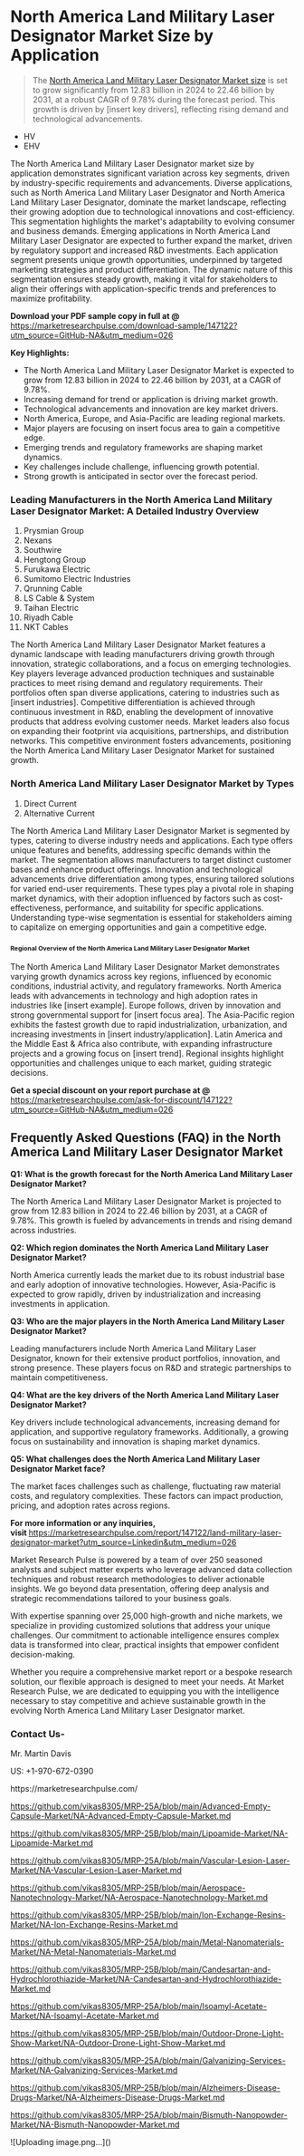 <h1>North America Land Military Laser Designator Market&nbsp;Size by Application</h1><blockquote><p>The <a href="https://marketresearchpulse.com/download-sample/147122?utm_source=GitHub-NA&amp;utm_medium=026">North America Land Military Laser Designator Market size</a> is set to grow significantly from 12.83 billion in 2024 to 22.46 billion by 2031, at a robust CAGR of 9.78% during the forecast period. This growth is driven by [insert key drivers], reflecting rising demand and technological advancements.</p></blockquote><ul><li>HV<li> EHV</li></ul><p>The North America Land Military Laser Designator market size by application demonstrates significant variation across key segments, driven by industry-specific requirements and advancements. Diverse applications, such as North America Land Military Laser Designator and North America Land Military Laser Designator, dominate the market landscape, reflecting their growing adoption due to technological innovations and cost-efficiency. This segmentation highlights the market's adaptability to evolving consumer and business demands. Emerging applications in North America Land Military Laser Designator are expected to further expand the market, driven by regulatory support and increased R&D investments. Each application segment presents unique growth opportunities, underpinned by targeted marketing strategies and product differentiation. The dynamic nature of this segmentation ensures steady growth, making it vital for stakeholders to align their offerings with application-specific trends and preferences to maximize profitability.</p><p><strong>Download your PDF sample copy in full at @ </strong><a href="https://marketresearchpulse.com/download-sample/147122?utm_source=GitHub-NA&amp;utm_medium=026">https://marketresearchpulse.com/download-sample/147122?utm_source=GitHub-NA&amp;utm_medium=026</a></p><p><strong>Key Highlights: </strong></p><ul><li>The North America Land Military Laser Designator Market is expected to grow from 12.83 billion in 2024 to 22.46 billion by 2031, at a CAGR of 9.78%.</li><li>Increasing demand for trend or application is driving market growth.</li><li>Technological advancements and innovation are key market drivers.</li><li>North America, Europe, and Asia-Pacific are leading regional markets.</li><li>Major players are focusing on insert focus area to gain a competitive edge.</li><li>Emerging trends and regulatory frameworks are shaping market dynamics.</li><li>Key challenges include challenge, influencing growth potential.</li><li>Strong growth is anticipated in sector over the forecast period.</li></ul><h3>Leading Manufacturers in the North America Land Military Laser Designator Market: A Detailed Industry Overview</h3><ol><li>Prysmian Group</li><li>Nexans</li><li>Southwire</li><li>Hengtong Group</li><li>Furukawa Electric</li><li>Sumitomo Electric Industries</li><li>Qrunning Cable</li><li>LS Cable & System</li><li>Taihan Electric</li><li>Riyadh Cable</li><li>NKT Cables</li></ol><div class="flex max-w-full flex-col flex-grow"><div class="min-h-8 text-message flex w-full flex-col items-end gap-2 whitespace-normal break-words [.text-message+&amp;]:mt-5" dir="auto" data-message-author-role="assistant" data-message-id="fd8432e4-4910-450d-b182-61b7bfb0a01f" data-message-model-slug="gpt-4o"><div class="flex w-full flex-col gap-1 empty:hidden first:pt-[3px]"><div class="markdown prose w-full break-words dark:prose-invert light"><p>The North America Land Military Laser Designator Market features a dynamic landscape with leading manufacturers driving growth through innovation, strategic collaborations, and a focus on emerging technologies. Key players leverage advanced production techniques and sustainable practices to meet rising demand and regulatory requirements. Their portfolios often span diverse applications, catering to industries such as [insert industries]. Competitive differentiation is achieved through continuous investment in R&amp;D, enabling the development of innovative products that address evolving customer needs. Market leaders also focus on expanding their footprint via acquisitions, partnerships, and distribution networks. This competitive environment fosters advancements, positioning the North America Land Military Laser Designator Market for sustained growth.</p></div></div></div></div><h3>North America Land Military Laser Designator Market by Types</h3><ol><li>Direct Current<li> Alternative Current</li></ol><div class="flex max-w-full flex-col flex-grow"><div class="min-h-8 text-message flex w-full flex-col items-end gap-2 whitespace-normal break-words [.text-message+&amp;]:mt-5" dir="auto" data-message-author-role="assistant" data-message-id="084470be-0bb7-4664-bddf-5156b4f41249" data-message-model-slug="gpt-4o-mini"><div class="flex w-full flex-col gap-1 empty:hidden first:pt-[3px]"><div class="markdown prose w-full break-words dark:prose-invert light"><p>The North America Land Military Laser Designator Market is segmented by types, catering to diverse industry needs and applications. Each type offers unique features and benefits, addressing specific demands within the market. The segmentation allows manufacturers to target distinct customer bases and enhance product offerings. Innovation and technological advancements drive differentiation among types, ensuring tailored solutions for varied end-user requirements. These types play a pivotal role in shaping market dynamics, with their adoption influenced by factors such as cost-effectiveness, performance, and suitability for specific applications. Understanding type-wise segmentation is essential for stakeholders aiming to capitalize on emerging opportunities and gain a competitive edge.</p></div></div></div></div><h3><span style="font-size: 11px;">Regional Overview of the North America Land Military Laser Designator Market</span></h3><div class="flex max-w-full flex-col flex-grow"><div class="min-h-8 text-message flex w-full flex-col items-end gap-2 whitespace-normal break-words [.text-message+&amp;]:mt-5" dir="auto" data-message-author-role="assistant" data-message-id="e9038762-ce64-4e30-91c9-9bd413514231" data-message-model-slug="gpt-4o-mini"><div class="flex w-full flex-col gap-1 empty:hidden first:pt-[3px]"><div class="markdown prose w-full break-words dark:prose-invert light"><p>The North America Land Military Laser Designator Market demonstrates varying growth dynamics across key regions, influenced by economic conditions, industrial activity, and regulatory frameworks. North America leads with advancements in technology and high adoption rates in industries like [insert example]. Europe follows, driven by innovation and strong governmental support for [insert focus area]. The Asia-Pacific region exhibits the fastest growth due to rapid industrialization, urbanization, and increasing investments in [insert industry/application]. Latin America and the Middle East &amp; Africa also contribute, with expanding infrastructure projects and a growing focus on [insert trend]. Regional insights highlight opportunities and challenges unique to each market, guiding strategic decisions.</p></div></div></div></div><p><strong>Get a special discount on your report purchase at @ </strong><a href="https://marketresearchpulse.com/ask-for-discount/147122?utm_source=GitHub-NA&amp;utm_medium=026">https://marketresearchpulse.com/ask-for-discount/147122?utm_source=GitHub-NA&amp;utm_medium=026</a></p><h2>Frequently Asked Questions (FAQ) in the North America Land Military Laser Designator Market</h2><p><strong>Q1: What is the growth forecast for the North America Land Military Laser Designator Market?</strong></p><p>The North America Land Military Laser Designator Market is projected to grow from 12.83 billion in 2024 to 22.46 billion by 2031, at a CAGR of 9.78%. This growth is fueled by advancements in trends and rising demand across industries.</p><p><strong>Q2: Which region dominates the North America Land Military Laser Designator Market?</strong></p><p>North America currently leads the market due to its robust industrial base and early adoption of innovative technologies. However, Asia-Pacific is expected to grow rapidly, driven by industrialization and increasing investments in application.</p><p><strong>Q3: Who are the major players in the North America Land Military Laser Designator Market?</strong></p><p>Leading manufacturers include North America Land Military Laser Designator, known for their extensive product portfolios, innovation, and strong presence. These players focus on R&amp;D and strategic partnerships to maintain competitiveness.</p><p><strong>Q4: What are the key drivers of the North America Land Military Laser Designator Market?</strong></p><p>Key drivers include technological advancements, increasing demand for application, and supportive regulatory frameworks. Additionally, a growing focus on sustainability and innovation is shaping market dynamics.</p><p><strong>Q5: What challenges does the North America Land Military Laser Designator Market face?</strong></p><p>The market faces challenges such as challenge, fluctuating raw material costs, and regulatory complexities. These factors can impact production, pricing, and adoption rates across regions.</p><p><strong>For more information or any inquiries, visit&nbsp;</strong><a href="https://marketresearchpulse.com/report/147122/land-military-laser-designator-market?utm_source=Linkedin&utm_medium=026">https://marketresearchpulse.com/report/147122/land-military-laser-designator-market?utm_source=Linkedin&utm_medium=026</a></p><p>Market Research Pulse is powered by a team of over 250 seasoned analysts and subject matter experts who leverage advanced data collection techniques and robust research methodologies to deliver actionable insights. We go beyond data presentation, offering deep analysis and strategic recommendations tailored to your business goals.</p><p>With expertise spanning over 25,000 high-growth and niche markets, we specialize in providing customized solutions that address your unique challenges. Our commitment to actionable intelligence ensures complex data is transformed into clear, practical insights that empower confident decision-making.</p><p>Whether you require a comprehensive market report or a bespoke research solution, our flexible approach is designed to meet your needs. At Market Research Pulse, we are dedicated to equipping you with the intelligence necessary to stay competitive and achieve sustainable growth in the evolving North America Land Military Laser Designator market.</p><h3><strong>Contact Us-</strong></h3><p>Mr. Martin Davis</p><p>US: +1-970-672-0390</p><p>https://marketresearchpulse.com/</p><p><a href="https://github.com/vikas8305/MRP-25A/blob/main/Advanced-Empty-Capsule-Market/NA-Advanced-Empty-Capsule-Market.md">https://github.com/vikas8305/MRP-25A/blob/main/Advanced-Empty-Capsule-Market/NA-Advanced-Empty-Capsule-Market.md</a></p><p><a href="https://github.com/vikas8305/MRP-25B/blob/main/Lipoamide-Market/NA-Lipoamide-Market.md">https://github.com/vikas8305/MRP-25B/blob/main/Lipoamide-Market/NA-Lipoamide-Market.md</a></p><p><a href="https://github.com/vikas8305/MRP-25A/blob/main/Vascular-Lesion-Laser-Market/NA-Vascular-Lesion-Laser-Market.md">https://github.com/vikas8305/MRP-25A/blob/main/Vascular-Lesion-Laser-Market/NA-Vascular-Lesion-Laser-Market.md</a></p><p><a href="https://github.com/vikas8305/MRP-25B/blob/main/Aerospace-Nanotechnology-Market/NA-Aerospace-Nanotechnology-Market.md">https://github.com/vikas8305/MRP-25B/blob/main/Aerospace-Nanotechnology-Market/NA-Aerospace-Nanotechnology-Market.md</a></p><p><a href="https://github.com/vikas8305/MRP-25B/blob/main/Ion-Exchange-Resins-Market/NA-Ion-Exchange-Resins-Market.md">https://github.com/vikas8305/MRP-25B/blob/main/Ion-Exchange-Resins-Market/NA-Ion-Exchange-Resins-Market.md</a></p><p><a href="https://github.com/vikas8305/MRP-25A/blob/main/Metal-Nanomaterials-Market/NA-Metal-Nanomaterials-Market.md">https://github.com/vikas8305/MRP-25A/blob/main/Metal-Nanomaterials-Market/NA-Metal-Nanomaterials-Market.md</a></p><p><a href="https://github.com/vikas8305/MRP-25B/blob/main/Candesartan-and-Hydrochlorothiazide-Market/NA-Candesartan-and-Hydrochlorothiazide-Market.md">https://github.com/vikas8305/MRP-25B/blob/main/Candesartan-and-Hydrochlorothiazide-Market/NA-Candesartan-and-Hydrochlorothiazide-Market.md</a></p><p><a href="https://github.com/vikas8305/MRP-25A/blob/main/Isoamyl-Acetate-Market/NA-Isoamyl-Acetate-Market.md">https://github.com/vikas8305/MRP-25A/blob/main/Isoamyl-Acetate-Market/NA-Isoamyl-Acetate-Market.md</a></p><p><a href="https://github.com/vikas8305/MRP-25B/blob/main/Outdoor-Drone-Light-Show-Market/NA-Outdoor-Drone-Light-Show-Market.md">https://github.com/vikas8305/MRP-25B/blob/main/Outdoor-Drone-Light-Show-Market/NA-Outdoor-Drone-Light-Show-Market.md</a></p><p><a href="https://github.com/vikas8305/MRP-25A/blob/main/Galvanizing-Services-Market/NA-Galvanizing-Services-Market.md">https://github.com/vikas8305/MRP-25A/blob/main/Galvanizing-Services-Market/NA-Galvanizing-Services-Market.md</a></p><p><a href="https://github.com/vikas8305/MRP-25B/blob/main/Alzheimers-Disease-Drugs-Market/NA-Alzheimers-Disease-Drugs-Market.md">https://github.com/vikas8305/MRP-25B/blob/main/Alzheimers-Disease-Drugs-Market/NA-Alzheimers-Disease-Drugs-Market.md</a></p><p><a href="https://github.com/vikas8305/MRP-25A/blob/main/Bismuth-Nanopowder-Market/NA-Bismuth-Nanopowder-Market.md">https://github.com/vikas8305/MRP-25A/blob/main/Bismuth-Nanopowder-Market/NA-Bismuth-Nanopowder-Market.md</a></p>
![Uploading image.png…]()

